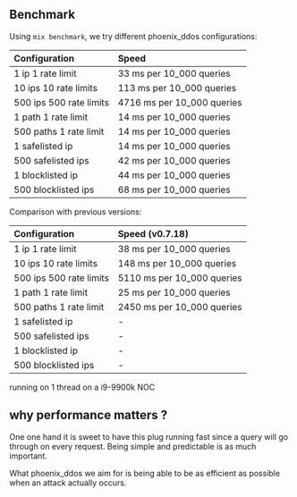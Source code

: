 ## Benchmark

Using `mix benchmark`, we try different phoenix_ddos configurations:

| Configuration             | Speed                        |
| :------------------------ | :--------------------------- |
|         1 ip 1 rate limit |     33 ms per 10_000 queries |
|     10 ips 10 rate limits |    113 ms per 10_000 queries |
|   500 ips 500 rate limits |   4716 ms per 10_000 queries |
|       1 path 1 rate limit |     14 ms per 10_000 queries |
|    500 paths 1 rate limit |     14 ms per 10_000 queries |
|          1 safelisted ip  |     14 ms per 10_000 queries |
|        500 safelisted ips |     42 ms per 10_000 queries |
|         1 blocklisted ip  |     44 ms per 10_000 queries |
|       500 blocklisted ips |     68 ms per 10_000 queries |

Comparison with previous versions:

| Configuration             | Speed (v0.7.18)              |
| :------------------------ | :--------------------------- |
|         1 ip 1 rate limit |     38 ms per 10_000 queries |
|     10 ips 10 rate limits |    148 ms per 10_000 queries |
|   500 ips 500 rate limits |   5110 ms per 10_000 queries |
|       1 path 1 rate limit |     25 ms per 10_000 queries |
|    500 paths 1 rate limit |   2450 ms per 10_000 queries |
|          1 safelisted ip  |                            - |
|        500 safelisted ips |                            - |
|         1 blocklisted ip  |                            - |
|       500 blocklisted ips |                            - |


running on 1 thread on a i9-9900k NOC

## why performance matters ?

One one hand it is sweet to have this plug running fast since a query will go through on every request. Being simple and predictable is as much important.

What phoenix_ddos we aim for is being able to be as efficient as possible when an attack actually occurs.
